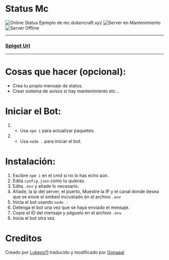 # Status Mc

![Online Status Ejemplo de mc.dukencraft.xyz](images/online.png)
![Server en Mantenimiento](images/mantenimiento.png)
![Server Offline](images/offline.png)
***


### [**Spigot Url**](https://www.spigotmc.org/resources/mc-discord-server-status-bot.96831/)

***


#  Cosas que hacer (opcional):
- Crea tu propio mensaje de status.
- Crear sistema de avisos si hay mantenimiento etc...

# Iniciar el Bot:
1. - Usa `npm i` para actualizar paquetes.
2. - Usa `node .` para iniciar el bot.

# Instalación:
1. Escibre `npm i` en el cmd si no lo has echo aún.
2. Edita `config.json` como tu quieras.
3. Edita `.env` y añade lo necesario.
4. Añade, la ip del server, el puerto, Muestre la IP y el canal donde desea que se envie el embed incrustado en el archivo `.env`
5. Inicia el bot usando `node .`
6. Detenga el bot una vez que se haya enviado el mensaje.
7. Copie el ID del mensaje y péguelo en el archivo `.env`
8. Inicia el bot otra vez.

# Creditos
Creado por <a href="https://github.com/Lukeos11">Lukeos11</a> traducido y modificado por <a href="https://github.com/gonaaal">Gonaaal</a>
